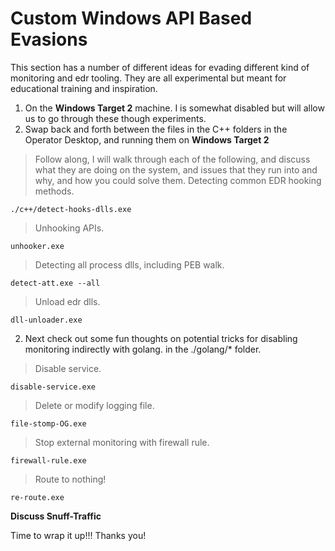 # Custom Windows API Based Evasions

This section has a number of different ideas for evading different kind of monitoring and edr tooling.  They are all experimental but meant for educational training and inspiration.

1. On the **Windows Target 2** machine. I is somewhat disabled but will allow us to go through these though experiments.
2. Swap back and forth between the files in the C++ folders in the Operator Desktop, and running them on **Windows Target 2**
> Follow along, I will walk through each of the following, and discuss what they are doing on the system, and issues that they run into and why, and how you could solve them.
> Detecting common EDR hooking methods.
```
./c++/detect-hooks-dlls.exe
```
> Unhooking APIs.
```
unhooker.exe
```
> Detecting all process dlls, including PEB walk.
```
detect-att.exe --all
```
>Unload edr dlls.
```
dll-unloader.exe
```

2. Next check out some fun thoughts on potential tricks for disabling monitoring indirectly with golang.
in the ./golang/* folder.
> Disable service.
```
disable-service.exe
```
> Delete or modify logging file.
```
file-stomp-OG.exe
```
> Stop external monitoring with firewall rule.
```
firewall-rule.exe
```
> Route to nothing!
```
re-route.exe
```

**Discuss Snuff-Traffic** 


Time to wrap it up!!! Thanks you!



